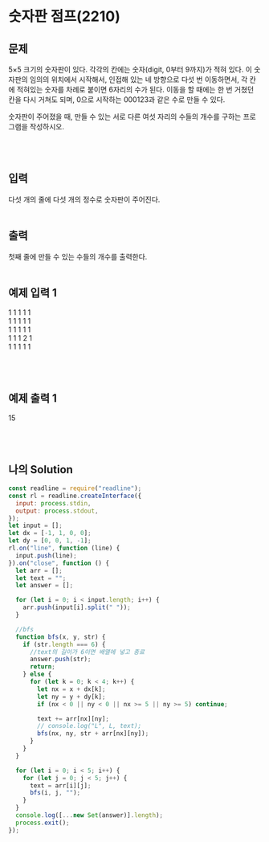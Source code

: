# 숫자판 점프(2210)

## 문제

5×5 크기의 숫자판이 있다. 각각의 칸에는 숫자(digit, 0부터 9까지)가 적혀 있다. 이 숫자판의 임의의 위치에서 시작해서, 인접해 있는 네 방향으로 다섯 번 이동하면서, 각 칸에 적혀있는 숫자를 차례로 붙이면 6자리의 수가 된다. 이동을 할 때에는 한 번 거쳤던 칸을 다시 거쳐도 되며, 0으로 시작하는 000123과 같은 수로 만들 수 있다.

숫자판이 주어졌을 때, 만들 수 있는 서로 다른 여섯 자리의 수들의 개수를 구하는 프로그램을 작성하시오.

<br/>
<br/>

## 입력

다섯 개의 줄에 다섯 개의 정수로 숫자판이 주어진다.
<br/>
<br/>

## 출력

첫째 줄에 만들 수 있는 수들의 개수를 출력한다.
<br/>
<br/>

## 예제 입력 1

1 1 1 1 1<br/>
1 1 1 1 1<br/>
1 1 1 1 1<br/>
1 1 1 2 1<br/>
1 1 1 1 1

<br/>
<br/>

## 예제 출력 1

15

<br/>
<br/>

## 나의 Solution

```javascript
const readline = require("readline");
const rl = readline.createInterface({
  input: process.stdin,
  output: process.stdout,
});
let input = [];
let dx = [-1, 1, 0, 0];
let dy = [0, 0, 1, -1];
rl.on("line", function (line) {
  input.push(line);
}).on("close", function () {
  let arr = [];
  let text = "";
  let answer = [];

  for (let i = 0; i < input.length; i++) {
    arr.push(input[i].split(" "));
  }

  //bfs
  function bfs(x, y, str) {
    if (str.length === 6) {
      //text의 길이가 6이면 배열에 넣고 종료
      answer.push(str);
      return;
    } else {
      for (let k = 0; k < 4; k++) {
        let nx = x + dx[k];
        let ny = y + dy[k];
        if (nx < 0 || ny < 0 || nx >= 5 || ny >= 5) continue;

        text += arr[nx][ny];
        // console.log("L", L, text);
        bfs(nx, ny, str + arr[nx][ny]);
      }
    }
  }

  for (let i = 0; i < 5; i++) {
    for (let j = 0; j < 5; j++) {
      text = arr[i][j];
      bfs(i, j, "");
    }
  }
  console.log([...new Set(answer)].length);
  process.exit();
});
```
